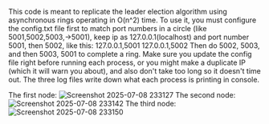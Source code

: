 This code is meant to replicate the leader election algorithm using asynchronous rings operating in O(n^2) time. To use it, you must configure the config.txt file first
to match port numbers in a circle (like 5001,5002,5003,->5001), keep ip as 127.0.0.1(localhost) and port number 5001, then 5002, like this:
127.0.0.1,5001
127.0.0.1,5002
Then do 5002, 5003, and then 5003, 5001 to complete a ring.
Make sure you update the config file right before running each process, or you might make a duplicate IP (which it will warn you about), and also don't take too long
so it doesn't time out.
The three log files write down what each process is printing in console.

The first node:
![Screenshot 2025-07-08 233127](https://github.com/user-attachments/assets/3db594da-8db9-4d7b-a42d-65fca69747e5)
The second node:
![Screenshot 2025-07-08 233142](https://github.com/user-attachments/assets/14332044-61ca-41a3-8bfd-c6957fc350b8)
The third node:
![Screenshot 2025-07-08 233150](https://github.com/user-attachments/assets/60bf9a62-9c56-4c4e-a962-b4123fab3ccf)


